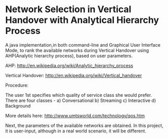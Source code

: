 Network Selection in Vertical Handover with Analytical Hierarchy Process
==========================

A java implementation,in both command-line and Graphical User Interface Mode,
to rank the available networks during Vertical Handover using AHP(Analytic hierarchy process), based on user parameters.

AHP: http://en.wikipedia.org/wiki/Analytic_hierarchy_process

Vertical Handover: http://en.wikipedia.org/wiki/Vertical_handover

Procedure:

The user 1st specifies which quality of service class she would prefer. There are four classes - 
a) Conversational 
b) Streaming
c) Interactive
d) Background

More details here: http://www.umtsworld.com/technology/qos.htm

Next, the parameters of the available networks are obtained. In this project, it is user-input, although 
in a real world scenario, it will be different.
